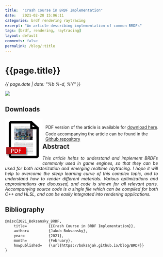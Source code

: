 ```yaml
---
title:  "Crash Course in BRDF Implementation"
date:   2021-02-28 15:06:11
categories: brdf rendering raytracing
excerpt: "An article describing implementation of common BRDFs"
tags: [brdf, rendering, raytracing]
layout: default
comments: false
permalink: /blog/:title
---
```


# {{page.title}}
      
<time datetime="{{ page.date | date_to_xmlschema }}">
  <em>{{ page.date | date: "%b %-d, %Y" }}</em>
</time>                      
          
![]({{site.baseurl}}/images/BRDF.jpg)

## Downloads

<div style="display: inline;">
	<a href="CrashCourseBRDF.pdf">
		<img src="../images/pdf_brdf.png" style="float:left;">
	</a>
</div>

<div style="display: inline; top: 20px; left: 10px; position: relative;">
PDF version of the article is available for <a href="CrashCourseBRDF.pdf">download here</a>.<br />  
<span style="position: relative; top: 5px;">Code accompanying the article can be found in the <a href="TODO">Github repository</a></span>
</div>  

## Abstract

<div style="text-align: justify; font-style: italic;">
This article helps to understand and implement BRDFs commonly used in game engines, so that they can be used
for both rasterization and emerging realtime raytracing. I hope it will help to overcome the steep learning curve of 
this complex topic, and to understand how to render different materials. Various optimizations and approximations are 
discussed, and code is shown for all relevant parts. Accompanying source code is a single file which can be compiled for 
both C++ and HLSL, and can be easily integrated into rendering applications.  
</div>
         
## Bibliography
```    
@misc{2021_Boksansky_BRDF,
	title=			{{Crash Course in BRDF Implementation}},
	author=			{Jakub Boksansky},
	year=			{2021},
	month=			{February},
	howpublished=	{\url{https://boksajak.github.io/blog/BRDF}}
}         
```
